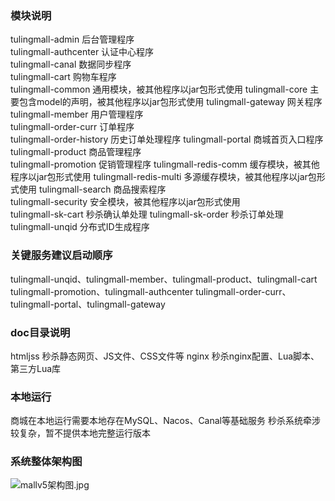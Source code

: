 ### 模块说明
tulingmall-admin 后台管理程序  
tulingmall-authcenter 认证中心程序  
tulingmall-canal 数据同步程序  
tulingmall-cart 购物车程序  
tulingmall-common 通用模块，被其他程序以jar包形式使用 
tulingmall-core 主要包含model的声明，被其他程序以jar包形式使用 
tulingmall-gateway 网关程序  
tulingmall-member 用户管理程序  
tulingmall-order-curr 订单程序  
tulingmall-order-history 历史订单处理程序
tulingmall-portal 商城首页入口程序  
tulingmall-product 商品管理程序  
tulingmall-promotion 促销管理程序
tulingmall-redis-comm 缓存模块，被其他程序以jar包形式使用
tulingmall-redis-multi 多源缓存模块，被其他程序以jar包形式使用
tulingmall-search 商品搜索程序  
tulingmall-security 安全模块，被其他程序以jar包形式使用  
tulingmall-sk-cart 秒杀确认单处理
tulingmall-sk-order 秒杀订单处理
tulingmall-unqid 分布式ID生成程序  
### 关键服务建议启动顺序
tulingmall-unqid、tulingmall-member、tulingmall-product、tulingmall-cart
tulingmall-promotion、tulingmall-authcenter
tulingmall-order-curr、tulingmall-portal、tulingmall-gateway
### doc目录说明
htmljss 秒杀静态网页、JS文件、CSS文件等
nginx 秒杀nginx配置、Lua脚本、第三方Lua库
### 本地运行
商城在本地运行需要本地存在MySQL、Nacos、Canal等基础服务
秒杀系统牵涉较复杂，暂不提供本地完整运行版本
### 系统整体架构图
![mallv5架构图.jpg](..%2F..%2F..%2Fmicrosoft_Edge%2Fmallv5%E6%9E%B6%E6%9E%84%E5%9B%BE.jpg)
